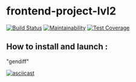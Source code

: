 # frontend-project-lvl2

[![Build Status](https://travis-ci.com/hartdegen/frontend-project-lvl2.svg?branch=master)](https://travis-ci.com/hartdegen/frontend-project-lvl2)
[![Maintainability](https://api.codeclimate.com/v1/badges/b869eeefe95ce274c3d4/maintainability)](https://codeclimate.com/github/hartdegen/frontend-project-lvl2/maintainability)
[![Test Coverage](https://api.codeclimate.com/v1/badges/b869eeefe95ce274c3d4/test_coverage)](https://codeclimate.com/github/hartdegen/frontend-project-lvl2/test_coverage)


How to install and launch :
--------------------------
"gendiff"

[![asciicast](https://asciinema.org/a/tguDkWdXIA6fd9m7fEzreafBS.svg)](https://asciinema.org/a/tguDkWdXIA6fd9m7fEzreafBS)
